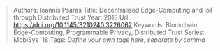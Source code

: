 > Authors: Ioannis Psaras
> Title: Decentralised Edge-Computing and IoT through Distributed Trust
> Year: 2018
> Url: https://doi.org/10.1145/3210240.3226062
> Keywords: Blockchain, Edge-Computing, Programmable Privacy, Distributed Trust
> Series: MobiSys '18
> Tags: *Define your own tags here, separate by comma*